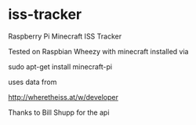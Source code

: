 # iss-tracker
Raspberry Pi Minecraft ISS Tracker

Tested on Raspbian Wheezy with minecraft installed via

sudo apt-get install minecraft-pi

uses data from

http://wheretheiss.at/w/developer

Thanks to Bill Shupp for the api
